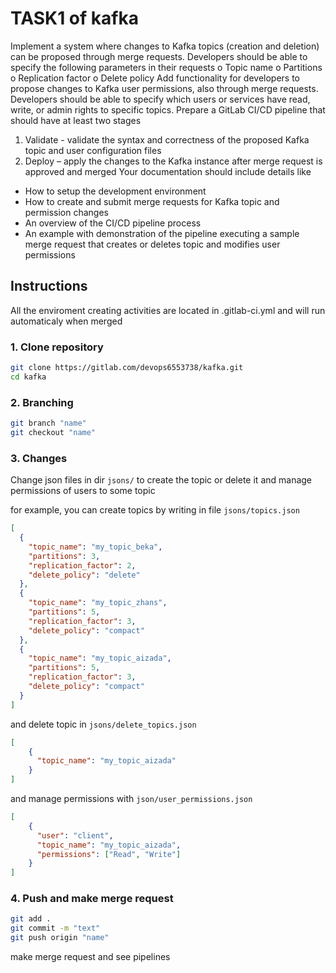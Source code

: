 # TASK1 of kafka

Implement a system where changes to Kafka topics (creation and deletion) can be
proposed through merge requests.
Developers should be able to specify the following parameters in their requests
o Topic name
o Partitions
o Replication factor
o Delete policy
Add functionality for developers to propose changes to Kafka user permissions, also
through merge requests. Developers should be able to specify which users or
services have read, write, or admin rights to specific topics.
Prepare a GitLab CI/CD pipeline that should have at least two stages
1. Validate - validate the syntax and correctness of the proposed Kafka topic
and user configuration files
2. Deploy – apply the changes to the Kafka instance after merge request is
approved and merged
Your documentation should include details like
- How to setup the development environment
- How to create and submit merge requests for Kafka topic and permission
changes
- An overview of the CI/CD pipeline process
- An example with demonstration of the pipeline executing a sample merge
request that creates or deletes topic and modifies user permissions
## Instructions

All the enviroment creating activities are located in .gitlab-ci.yml and will run automaticaly when merged

### 1. Clone repository

```bash
git clone https://gitlab.com/devops6553738/kafka.git
cd kafka
```
### 2. Branching 
```bash
git branch "name"
git checkout "name"
```
### 3. Changes

Change json files in dir `jsons/` to create the topic or delete it and manage permissions of users to some topic

for example, you can create topics by writing in file `jsons/topics.json`
```json
[
  {
    "topic_name": "my_topic_beka",
    "partitions": 3,
    "replication_factor": 2,
    "delete_policy": "delete"
  },
  {
    "topic_name": "my_topic_zhans",
    "partitions": 5,
    "replication_factor": 3,
    "delete_policy": "compact"
  },
  {
    "topic_name": "my_topic_aizada",
    "partitions": 5,
    "replication_factor": 3,
    "delete_policy": "compact"
  }
]
```

and delete topic in `jsons/delete_topics.json`

```json
[
    {
      "topic_name": "my_topic_aizada"
    }
]
```

and manage permissions with `json/user_permissions.json`

```json
[
    {
      "user": "client",
      "topic_name": "my_topic_aizada",
      "permissions": ["Read", "Write"]
    }
]
```

### 4. Push and make merge request

```bash
git add .
git commit -m "text"
git push origin "name"
```

make merge request and see pipelines

